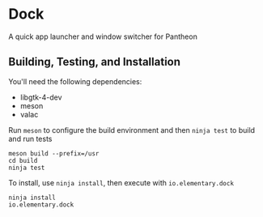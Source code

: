 # Dock

A quick app launcher and window switcher for Pantheon

## Building, Testing, and Installation

You'll need the following dependencies:
* libgtk-4-dev
* meson
* valac

Run `meson` to configure the build environment and then `ninja test` to build and run tests

    meson build --prefix=/usr
    cd build
    ninja test

To install, use `ninja install`, then execute with `io.elementary.dock`

    ninja install
    io.elementary.dock
